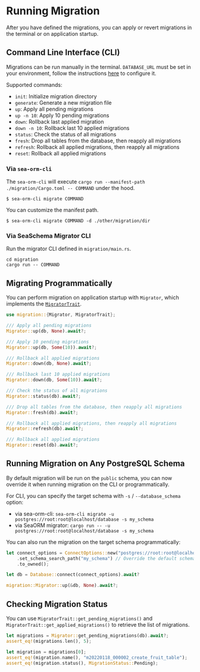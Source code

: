 # Running Migration

After you have defined the migrations, you can apply or revert migrations in the terminal or on application startup.

## Command Line Interface (CLI)

Migrations can be run manually in the terminal. `DATABASE_URL` must be set in your environment, follow the instructions [here](04-generate-entity/01-sea-orm-cli.md#configure-environment) to configure it.

Supported commands:
- `init`: Initialize migration directory
- `generate`: Generate a new migration file
- `up`: Apply all pending migrations
- `up -n 10`: Apply 10 pending migrations
- `down`: Rollback last applied migration
- `down -n 10`: Rollback last 10 applied migrations
- `status`: Check the status of all migrations
- `fresh`: Drop all tables from the database, then reapply all migrations
- `refresh`: Rollback all applied migrations, then reapply all migrations
- `reset`: Rollback all applied migrations

### Via `sea-orm-cli`

The `sea-orm-cli` will execute `cargo run --manifest-path ./migration/Cargo.toml -- COMMAND` under the hood.

```shell
$ sea-orm-cli migrate COMMAND
```

You can customize the manifest path.

```shell
$ sea-orm-cli migrate COMMAND -d ./other/migration/dir
```

### Via SeaSchema Migrator CLI

Run the migrator CLI defined in `migration/main.rs`.

```shell
cd migration
cargo run -- COMMAND
```

## Migrating Programmatically

You can perform migration on application startup with `Migrator`, which implements the [`MigratorTrait`](https://docs.rs/sea-orm-migration/*/sea_orm_migration/migrator/trait.MigratorTrait.html).

```rust title="src/main.rs"
use migration::{Migrator, MigratorTrait};

/// Apply all pending migrations
Migrator::up(db, None).await?;

/// Apply 10 pending migrations
Migrator::up(db, Some(10)).await?;

/// Rollback all applied migrations
Migrator::down(db, None).await?;

/// Rollback last 10 applied migrations
Migrator::down(db, Some(10)).await?;

/// Check the status of all migrations
Migrator::status(db).await?;

/// Drop all tables from the database, then reapply all migrations
Migrator::fresh(db).await?;

/// Rollback all applied migrations, then reapply all migrations
Migrator::refresh(db).await?;

/// Rollback all applied migrations
Migrator::reset(db).await?;
```

## Running Migration on Any PostgreSQL Schema

By default migration will be run on the `public` schema, you can now override it when running migration on the CLI or programmatically.

For CLI, you can specify the target schema with `-s` / `--database_schema` option:
* via sea-orm-cli: `sea-orm-cli migrate -u postgres://root:root@localhost/database -s my_schema`
* via SeaORM migrator: `cargo run -- -u postgres://root:root@localhost/database -s my_schema`

You can also run the migration on the target schema programmatically:

```rust
let connect_options = ConnectOptions::new("postgres://root:root@localhost/database")
    .set_schema_search_path("my_schema") // Override the default schema
    .to_owned();

let db = Database::connect(connect_options).await?

migration::Migrator::up(&db, None).await?;
```

## Checking Migration Status

You can use `MigratorTrait::get_pending_migrations()` and `MigratorTrait::get_applied_migrations()` to retrieve the list of migrations.

```rust
let migrations = Migrator::get_pending_migrations(db).await?;
assert_eq!(migrations.len(), 5);

let migration = migrations[0];
assert_eq!(migration.name(), "m20220118_000002_create_fruit_table");
assert_eq!(migration.status(), MigrationStatus::Pending);
```
